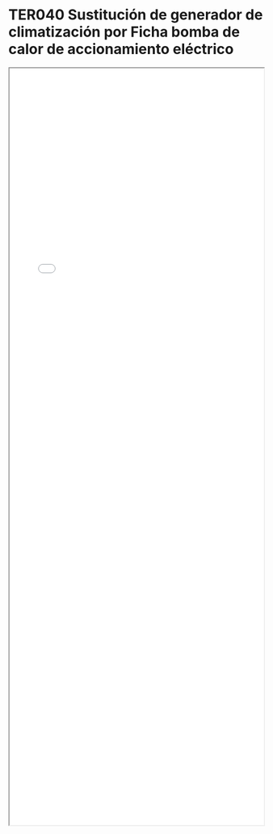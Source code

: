
# TER040  Sustitución de generador de climatización por Ficha bomba de calor de accionamiento eléctrico

<iframe src="../TER040  Sustitución de generador de climatización por Ficha bomba de calor de accionamiento eléctrico.pdf" width="100%" height="1500px"></iframe>

